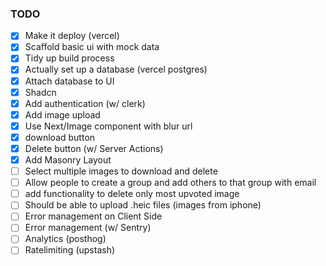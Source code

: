 ### TODO

- [x] Make it deploy (vercel)
- [x] Scaffold basic ui with mock data
- [x] Tidy up build process
- [x] Actually set up a database (vercel postgres)
- [x] Attach database to UI
- [x] Shadcn
- [x] Add authentication (w/ clerk)
- [x] Add image upload
- [x] Use Next/Image component with blur url
- [x] download button
- [x] Delete button (w/ Server Actions)
- [x] Add Masonry Layout
- [ ] Select multiple images to download and delete
- [ ] Allow people to create a group and add others to that group with email
- [ ] add functionality to delete only most upvoted image
- [ ] Should be able to upload .heic files (images from iphone)
- [ ] Error management on Client Side
- [ ] Error management (w/ Sentry)
- [ ] Analytics (posthog)
- [ ] Ratelimiting (upstash)
